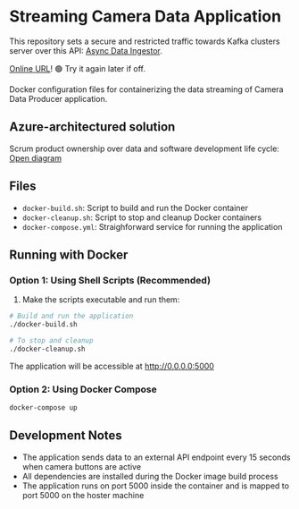 
# Streaming Camera Data Application

This repository sets a secure and restricted traffic towards Kafka clusters server over this API: [Async Data Ingestor](https://github.com/caeltarifa/async_data_ingestor/).

[Online URL](https://web-camera-data-ingestor.nicedesert-291b7b89.eastus.azurecontainerapps.io/)! 🟢 Try it again later if off.

Docker configuration files for containerizing the data streaming of Camera Data Producer application.

## Azure-architectured solution

Scrum product ownership over data and software development life cycle:
[Open diagram](https://github.com/user-attachments/assets/7e226f59-4bc3-429e-bb4c-f00e795a4366)

## Files

- `docker-build.sh`: Script to build and run the Docker container
- `docker-cleanup.sh`: Script to stop and cleanup Docker containers
- `docker-compose.yml`: Straighforward service for running the application

## Running with Docker

### Option 1: Using Shell Scripts (Recommended)

1. Make the scripts executable and run them:

```bash
# Build and run the application
./docker-build.sh

# To stop and cleanup
./docker-cleanup.sh
```

The application will be accessible at http://0.0.0.0:5000

### Option 2: Using Docker Compose

```bash
docker-compose up
```

## Development Notes

- The application sends data to an external API endpoint every 15 seconds when camera buttons are active
- All dependencies are installed during the Docker image build process
- The application runs on port 5000 inside the container and is mapped to port 5000 on the hoster machine
